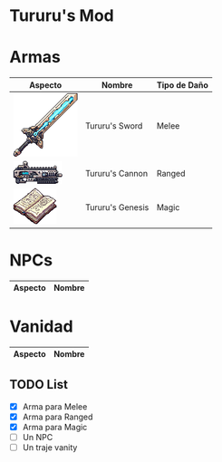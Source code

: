 # Tururu's Mod

# Armas

| Aspecto | Nombre | Tipo de Daño | 
| ------- | ------ | ------- |
| <img src='Items/Weapons/TururusSword.png'>  | Tururu's Sword    | Melee  | 
| <img src='Items/Weapons/TururusCannon.png'> | Tururu's Cannon   | Ranged |
| <img src='Items/Weapons/TururusGenesis.png'> | Tururu's Genesis | Magic  |  

# NPCs

| Aspecto | Nombre |
| ------- | ------ |

# Vanidad

| Aspecto | Nombre |
| ------- | ------ |

## TODO List

- [x] Arma para Melee
- [x] Arma para Ranged 
- [x] Arma para Magic
- [ ] Un NPC
- [ ] Un traje vanity

